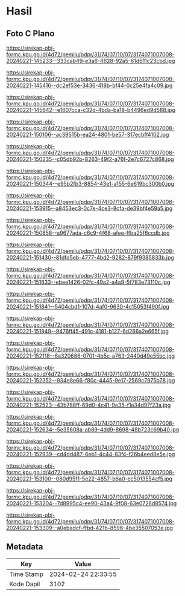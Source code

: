 # Hasil

## Foto C Plano

https://sirekap-obj-formc.kpu.go.id/4d72/pemilu/pdpr/31/74/07/10/07/3174071007008-20240221-145233--333cab49-e3a6-4628-92a5-61d611c23cbd.jpg

https://sirekap-obj-formc.kpu.go.id/4d72/pemilu/pdpr/31/74/07/10/07/3174071007008-20240221-145416--dc2ef53e-3436-418b-bf44-0c25e4fa4c09.jpg

https://sirekap-obj-formc.kpu.go.id/4d72/pemilu/pdpr/31/74/07/10/07/3174071007008-20240221-145642--e1607cca-c32d-4bda-ba18-b4496ed9d588.jpg

https://sirekap-obj-formc.kpu.go.id/4d72/pemilu/pdpr/31/74/07/10/07/3174071007008-20240221-150106--ac39515b-ea24-4801-be57-317ecbff4102.jpg

https://sirekap-obj-formc.kpu.go.id/4d72/pemilu/pdpr/31/74/07/10/07/3174071007008-20240221-150235--c05db92b-8263-49f2-a76f-2e7c6727c868.jpg

https://sirekap-obj-formc.kpu.go.id/4d72/pemilu/pdpr/31/74/07/10/07/3174071007008-20240221-150344--e95b2fb3-8854-43e1-a155-6e619bc300b0.jpg

https://sirekap-obj-formc.kpu.go.id/4d72/pemilu/pdpr/31/74/07/10/07/3174071007008-20240221-153915--a8453ec3-0c7e-4ce3-8cfa-de39bf4e59a5.jpg

https://sirekap-obj-formc.kpu.go.id/4d72/pemilu/pdpr/31/74/07/10/07/3174071007008-20240221-150858--a9677ada-c6c9-4f68-afee-ffba25f6ccdb.jpg

https://sirekap-obj-formc.kpu.go.id/4d72/pemilu/pdpr/31/74/07/10/07/3174071007008-20240221-151430--81dfd5eb-4777-4bd2-9282-879f9385833b.jpg

https://sirekap-obj-formc.kpu.go.id/4d72/pemilu/pdpr/31/74/07/10/07/3174071007008-20240221-151633--ebee1426-02fc-49a2-a4a9-5f783e73110c.jpg

https://sirekap-obj-formc.kpu.go.id/4d72/pemilu/pdpr/31/74/07/10/07/3174071007008-20240221-151841--5404cbd1-107d-4af0-9630-4c15053f490f.jpg

https://sirekap-obj-formc.kpu.go.id/4d72/pemilu/pdpr/31/74/07/10/07/3174071007008-20240221-151949--9476ff45-491c-4181-b127-6d266a2e665f.jpg

https://sirekap-obj-formc.kpu.go.id/4d72/pemilu/pdpr/31/74/07/10/07/3174071007008-20240221-152118--6a320686-0701-4b5c-a763-2440d49e55bc.jpg

https://sirekap-obj-formc.kpu.go.id/4d72/pemilu/pdpr/31/74/07/10/07/3174071007008-20240221-152352--934e8e66-f80c-4445-9e17-2569c7975b78.jpg

https://sirekap-obj-formc.kpu.go.id/4d72/pemilu/pdpr/31/74/07/10/07/3174071007008-20240221-152523--43b788ff-69d0-4c41-9e35-f1a34d97f23a.jpg

https://sirekap-obj-formc.kpu.go.id/4d72/pemilu/pdpr/31/74/07/10/07/3174071007008-20240221-152634--5e35608a-ab89-4dd9-8698-48b723c69b40.jpg

https://sirekap-obj-formc.kpu.go.id/4d72/pemilu/pdpr/31/74/07/10/07/3174071007008-20240221-152939--cd4dd487-6eb1-4c44-83f4-f26b4eed8e5e.jpg

https://sirekap-obj-formc.kpu.go.id/4d72/pemilu/pdpr/31/74/07/10/07/3174071007008-20240221-153100--080d95f1-5e22-4857-b6a0-ec5013554cf5.jpg

https://sirekap-obj-formc.kpu.go.id/4d72/pemilu/pdpr/31/74/07/10/07/3174071007008-20240221-153204--7d8995c4-ee90-43a4-9f08-63e0726d8574.jpg

https://sirekap-obj-formc.kpu.go.id/4d72/pemilu/pdpr/31/74/07/10/07/3174071007008-20240221-153309--a0ebedcf-ffbd-421b-8596-4be35507053e.jpg


## Metadata

| Key        | Value               |
| ---------- | ------------------- |
| Time Stamp | 2024-02-24 22:33:55 |
| Kode Dapil | 3102                |



